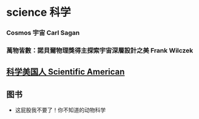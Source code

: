 # science 科学


###  Cosmos 宇宙 Carl Sagan

###  萬物皆數：諾貝爾物理獎得主探索宇宙深層設計之美 Frank Wilczek

## [科学美国人 Scientific American](https://www.scientificamerican.com/)


## 图书

* 这屁股我不要了！你不知道的动物科学
